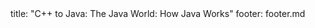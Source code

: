 <frontmatter>
title: "C++ to Java: The Java World: How Java Works"
footer: footer.md
</frontmatter>

<include src="navbar.md" boilerplate />

<include src="unit-inPage-asFlat.md" boilerplate />